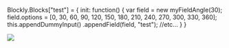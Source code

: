 Blockly.Blocks["test"] = {
	init:  function() {
		var field = new myFieldAngle(30);
		field.options = [0, 30, 60, 90, 120, 150, 180, 210, 240, 270, 300, 330, 360];
		this.appendDummyInput()
			.appendField(field, "test");
		//etc...
	}
}

<img src="https://fustyles.github.io/webduino/LinkIt7697/test_myFieldAngle_202208/myFieldAngle.png">
